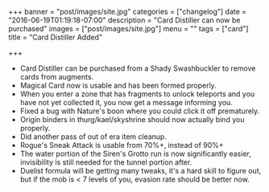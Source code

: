 +++
banner = "post/images/site.jpg"
categories = ["changelog"]
date = "2016-06-19T01:19:18-07:00"
description = "Card Distiller can now be purchased"
images = ["post/images/site.jpg"]
menu = ""
tags = ["card"]
title = "Card Distiller Added"

+++
* Card Distiller can be purchased from a Shady Swashbuckler to remove cards from augments.
* Magical Card now is usable and has been formed properly.
* When you enter a zone that has fragments to unlock teleports and you have not yet collected it, you now get a message informing you.
* Fixed a bug with Nature's boon where you could click it off prematurely.
* Origin binders in thurg/kael/skyshrine should now actually bind you properly.
* Did another pass of out of era item cleanup.
* Rogue's Sneak Attack is usable from 70%+, instead of 90%+
* The water portion of the Siren's Grotto run is now significantly easier, invisibility is still needed for the tunnel portion after.
* Duelist formula will be getting many tweaks, it's a hard skill to figure out, but if the mob is < 7 levels of you, evasion rate should be better now.
<!--more-->

